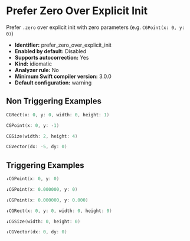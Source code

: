 # Prefer Zero Over Explicit Init

Prefer `.zero` over explicit init with zero parameters (e.g. `CGPoint(x: 0, y: 0)`)

* **Identifier:** prefer_zero_over_explicit_init
* **Enabled by default:** Disabled
* **Supports autocorrection:** Yes
* **Kind:** idiomatic
* **Analyzer rule:** No
* **Minimum Swift compiler version:** 3.0.0
* **Default configuration:** warning

## Non Triggering Examples

```swift
CGRect(x: 0, y: 0, width: 0, height: 1)
```

```swift
CGPoint(x: 0, y: -1)
```

```swift
CGSize(width: 2, height: 4)
```

```swift
CGVector(dx: -5, dy: 0)
```

## Triggering Examples

```swift
↓CGPoint(x: 0, y: 0)
```

```swift
↓CGPoint(x: 0.000000, y: 0)
```

```swift
↓CGPoint(x: 0.000000, y: 0.000)
```

```swift
↓CGRect(x: 0, y: 0, width: 0, height: 0)
```

```swift
↓CGSize(width: 0, height: 0)
```

```swift
↓CGVector(dx: 0, dy: 0)
```